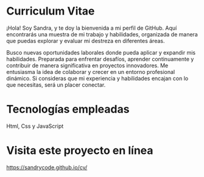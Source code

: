 # Curriculum Vitae

¡Hola! Soy Sandra, y te doy la bienvenida a mi perfil de GitHub. Aquí encontrarás una muestra de mi trabajo y habilidades, organizada de manera que puedas explorar y evaluar mi destreza en diferentes áreas.

Busco nuevas oportunidades laborales donde pueda aplicar y expandir mis habilidades. Preparada para enfrentar desafíos, aprender continuamente y contribuir de manera significativa en proyectos innovadores. Me entusiasma la idea de colaborar y crecer en un entorno profesional dinámico. Si consideras que mi experiencia y habilidades encajan con lo que necesitas, será un placer conectar.

# Tecnologías empleadas
Html, Css y JavaScript

# Visita este proyecto en línea
https://sandrycode.github.io/cv/
